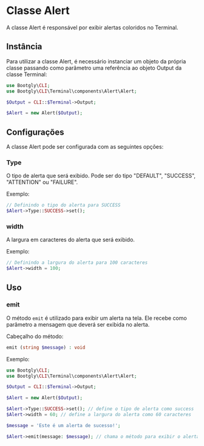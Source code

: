 # Classe Alert

A classe Alert é responsável por exibir alertas coloridos no Terminal.

## Instância

Para utilizar a classe Alert, é necessário instanciar um objeto da própria classe passando como parâmetro uma referência ao objeto Output da classe Terminal:

```php
use Bootgly\CLI;
use Bootgly\CLI\Terminal\components\Alert\Alert;

$Output = CLI::$Terminal->Output;

$Alert = new Alert($Output);
```

## Configurações

A classe Alert pode ser configurada com as seguintes opções:

### Type

O tipo de alerta que será exibido. Pode ser do tipo "DEFAULT", "SUCCESS", "ATTENTION" ou "FAILURE".

Exemplo:

```php
// Definindo o tipo do alerta para SUCCESS
$Alert->Type::SUCCESS->set();
```

### width

A largura em caracteres do alerta que será exibido.

Exemplo:

```php
// Definindo a largura do alerta para 100 caracteres
$Alert->width = 100;
```

## Uso

### emit

O método `emit` é utilizado para exibir um alerta na tela. Ele recebe como parâmetro a mensagem que deverá ser exibida no alerta.

Cabeçalho do método:

```php
emit (string $message) : void
```

Exemplo:

```php
use Bootgly\CLI;
use Bootgly\CLI\Terminal\components\Alert\Alert;

$Output = CLI::$Terminal->Output;

$Alert = new Alert($Output);

$Alert->Type::SUCCESS->set(); // define o tipo de alerta como success
$Alert->width = 60; // define a largura do alerta como 60 caracteres

$message = 'Este é um alerta de sucesso!';

$Alert->emit(message: $message); // chama o método para exibir o alerta
```
